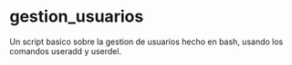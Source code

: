 # gestion_usuarios
Un script basico sobre la gestion de usuarios hecho en bash, usando los comandos useradd y userdel.
